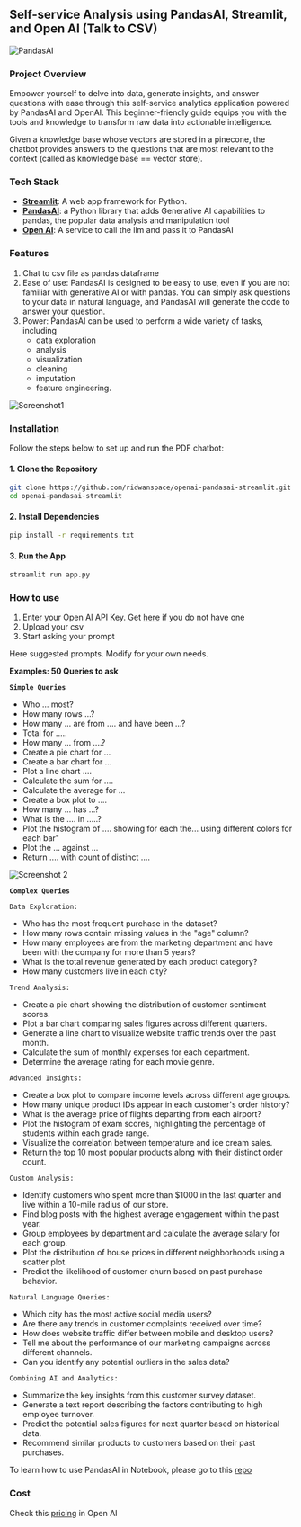 ## Self-service Analysis using PandasAI, Streamlit, and Open AI (Talk to CSV)

![PandasAI](./assets/pandas-ai.jpg)

### Project Overview
Empower yourself to delve into data, generate insights, and answer questions with ease through this self-service analytics application powered by PandasAI and OpenAI. This beginner-friendly guide equips you with the tools and knowledge to transform raw data into actionable intelligence.

Given a knowledge base whose vectors are stored in a pinecone, the chatbot provides answers to the questions that are most relevant to the context (called as knowledge base == vector store).

### Tech Stack
* [**Streamlit**](https://streamlit.io/): A web app framework for Python.
* [**PandasAI**](https://docs.pandas-ai.com/en/latest/): a Python library that adds Generative AI capabilities to pandas, the popular data analysis and manipulation tool
* [**Open AI**](https://platform.openai.com/docs/overview): A service to call the llm and pass it to PandasAI

### Features
1. Chat to csv file as pandas dataframe
2. Ease of use: PandasAI is designed to be easy to use, even if you are not familiar with generative AI or with pandas. You can simply ask questions to your data in natural language, and PandasAI will generate the code to answer your question.
3. Power: PandasAI can be used to perform a wide variety of tasks, including 
    * data exploration
    * analysis
    * visualization
    * cleaning
    * imputation
    * feature engineering.

![Screenshot1](./assets/screenshot3.png)

### Installation
Follow the steps below to set up and run the PDF chatbot:

#### 1. Clone the Repository

```bash
git clone https://github.com/ridwanspace/openai-pandasai-streamlit.git
cd openai-pandasai-streamlit
```

#### 2. Install Dependencies
```bash
pip install -r requirements.txt
```

#### 3. Run the App
```bash
streamlit run app.py
```

### How to use
1. Enter your Open AI API Key. Get [here](https://platform.openai.com/api-keys) if you do not have one
2. Upload your csv
3. Start asking your prompt

Here suggested prompts. Modify for your own needs.

**Examples: 50 Queries to ask**

**`Simple Queries`**

* Who ... most?
* How many rows ...?
* How many ... are from .... and have been ...?
* Total for .....
* How many ... from ....?
* Create a pie chart for ...
* Create a bar chart for ...
* Plot a line chart ....
* Calculate the sum for ....
* Calculate the average for ...
* Create a box plot to ....
* How many ... has ...?
* What is the .... in .....?
* Plot the histogram of .... showing for each the... using different colors for each bar"
* Plot the ... against ...
* Return .... with count of distinct ....

![Screenshot 2](./assets/screenshot1.png)

**`Complex Queries`**

`Data Exploration:`
* Who has the most frequent purchase in the dataset?
* How many rows contain missing values in the "age" column?
* How many employees are from the marketing department and have been with the company for more than 5 years?
* What is the total revenue generated by each product category?
* How many customers live in each city?

`Trend Analysis:`
* Create a pie chart showing the distribution of customer sentiment scores.
* Plot a bar chart comparing sales figures across different quarters.
* Generate a line chart to visualize website traffic trends over the past month.
* Calculate the sum of monthly expenses for each department.
* Determine the average rating for each movie genre.

`Advanced Insights:`
* Create a box plot to compare income levels across different age groups.
* How many unique product IDs appear in each customer's order history?
* What is the average price of flights departing from each airport?
* Plot the histogram of exam scores, highlighting the percentage of students within each grade range.
* Visualize the correlation between temperature and ice cream sales.
* Return the top 10 most popular products along with their distinct order count.

`Custom Analysis:`
* Identify customers who spent more than $1000 in the last quarter and live within a 10-mile radius of our store.
* Find blog posts with the highest average engagement within the past year.
* Group employees by department and calculate the average salary for each group.
* Plot the distribution of house prices in different neighborhoods using a scatter plot.
* Predict the likelihood of customer churn based on past purchase behavior.

`Natural Language Queries:`
* Which city has the most active social media users?
* Are there any trends in customer complaints received over time?
* How does website traffic differ between mobile and desktop users?
* Tell me about the performance of our marketing campaigns across different channels.
* Can you identify any potential outliers in the sales data?

`Combining AI and Analytics:`
* Summarize the key insights from this customer survey dataset.
* Generate a text report describing the factors contributing to high employee turnover.
* Predict the potential sales figures for next quarter based on historical data.
* Recommend similar products to customers based on their past purchases.


To learn how to use PandasAI in Notebook, please go to this [repo](https://github.com/ridwanspace/openai-pandasai/tree/main)

### Cost
Check this [pricing](https://openai.com/pricing) in Open AI